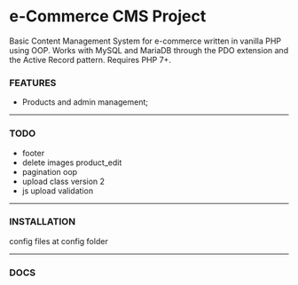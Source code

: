 # e-Commerce CMS Project

Basic Content Management System for e-commerce written in vanilla PHP using OOP. Works with MySQL and MariaDB through the PDO extension and the Active Record pattern. Requires PHP 7+.

### FEATURES

- Products and admin management;

---

### TODO

- footer
- delete images product_edit
- pagination oop
- upload class version 2
- js upload validation

---

### INSTALLATION

config files at config folder

---

### DOCS
